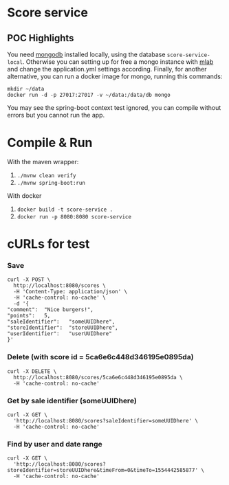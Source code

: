 Score service 
===========================================================================================================================

## POC Highlights

You need [mongodb](https://www.mongodb.com) installed locally, using the database `score-service-local`. Otherwise you can setting up for free a mongo instance with [mlab](https://mlab.com) and change the application.yml settings according. Finally, 
for another alternative, you can run a docker image for mongo, running this commands:

```
mkdir ~/data
docker run -d -p 27017:27017 -v ~/data:/data/db mongo
```

You may see the spring-boot context test ignored, you can compile without errors but you cannot run the app.

# Compile & Run

With the maven wrapper:

1) `./mvnw clean verify`
2) `./mvnw spring-boot:run`

With docker

1) `docker build -t score-service .`
2) `docker run -p 8080:8080 score-service`

# cURLs for test

### Save
```
curl -X POST \
  http://localhost:8080/scores \
  -H 'Content-Type: application/json' \
  -H 'cache-control: no-cache' \
  -d '{
"comment":	"Nice burgers!",
"points":	5,
"saleIdentifier":	"someUUIDhere",
"storeIdentifier":	"storeUUIDhere",
"userIdentifier":	"userUUIDhere"
}'
```

### Delete (with score id = 5ca6e6c448d346195e0895da)

```
curl -X DELETE \
  http://localhost:8080/scores/5ca6e6c448d346195e0895da \
  -H 'cache-control: no-cache'
```

### Get by sale identifier (someUUIDhere)

```
curl -X GET \
  'http://localhost:8080/scores?saleIdentifier=someUUIDhere' \
  -H 'cache-control: no-cache'
```

### Find by user and date range

```
curl -X GET \
  'http://localhost:8080/scores?storeIdentifier=storeUUIDhere&timeFrom=0&timeTo=1554442585877' \
  -H 'cache-control: no-cache'
```
